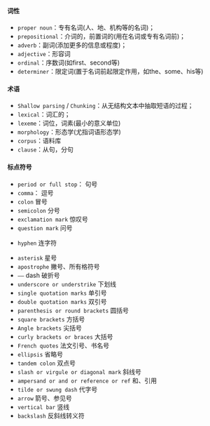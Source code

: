 





#### 词性

* `proper noun`：专有名词(人、地、机构等的名词)；
* `prepositional`：介词的，前置词的(用在名词或专有名词前)；
* `adverb`：副词(添加更多的信息或程度)；
* `adjective`：形容词
* `ordinal`：序数词(如first、second等)
* `determiner`：限定词(置于名词前起限定作用，如the、some、his等)



#### 术语



* `Shallow parsing` / `Chunking`：从无结构文本中抽取短语的过程；
* `lexical`：词汇的；
* `lexeme`：词位，词素(最小的意义单位)
* `morphology`：形态学(尤指词语形态学)
* `corpus`：语料库
* `clause`：从句，分句



#### 标点符号



* `period or full stop`： 句号
* `comma`： 逗号
* `colon` 冒号
* `semicolon` 分号
* `exclamation mark` 惊叹号
* `question mark` 问号

- `hyphen` 连字符
* `asterisk` 星号
* `apostrophe` 撇号、所有格符号
* `——` dash 破折号
* `underscore or understrike` 下划线
* `single quotation marks` 单引号
* `double quotation marks` 双引号
* `parenthesis or round brackets` 圆括号
* `square brackets` 方括号
* `Angle brackets` 尖括号
* `curly brackets or braces` 大括号
* `French quotes` 法文引号、书名号
* `ellipsis` 省略号
* `tandem colon` 双点号
* `slash or virgule or diagonal mark` 斜线号
* `ampersand or and or reference or ref` 和、引用
* `tilde or swung dash` 代字号
* `arrow` 箭号、参见号
* `vertical bar` 竖线
* `backslash` 反斜线转义符

